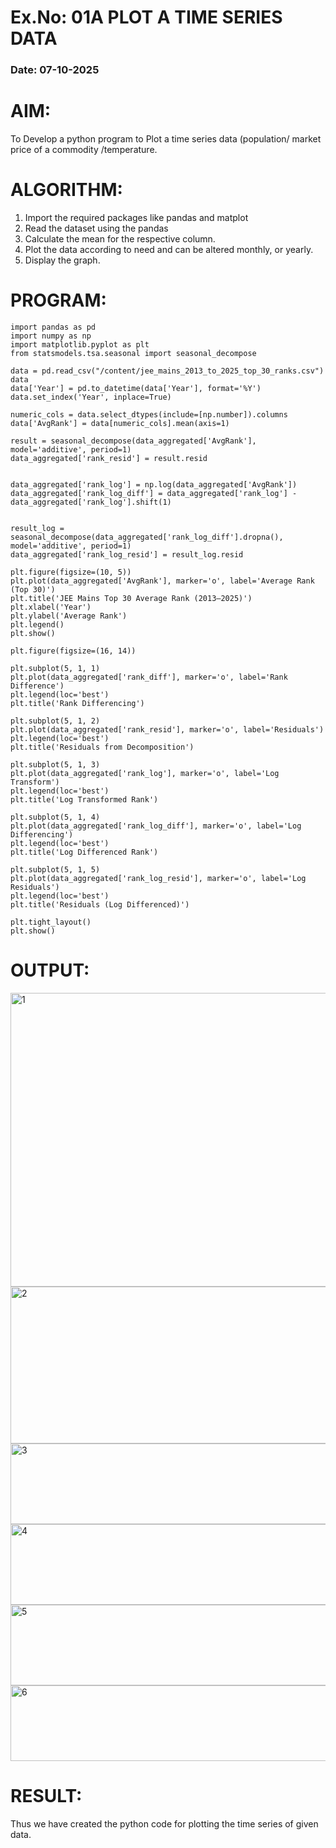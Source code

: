 # Ex.No: 01A PLOT A TIME SERIES DATA
###  Date: 07-10-2025

# AIM:
To Develop a python program to Plot a time series data (population/ market price of a commodity
/temperature.
# ALGORITHM:
1. Import the required packages like pandas and matplot
2. Read the dataset using the pandas
3. Calculate the mean for the respective column.
4. Plot the data according to need and can be altered monthly, or yearly.
5. Display the graph.
# PROGRAM:
```
import pandas as pd
import numpy as np
import matplotlib.pyplot as plt
from statsmodels.tsa.seasonal import seasonal_decompose

data = pd.read_csv("/content/jee_mains_2013_to_2025_top_30_ranks.csv")
data
data['Year'] = pd.to_datetime(data['Year'], format='%Y')
data.set_index('Year', inplace=True)

numeric_cols = data.select_dtypes(include=[np.number]).columns
data['AvgRank'] = data[numeric_cols].mean(axis=1)

result = seasonal_decompose(data_aggregated['AvgRank'], model='additive', period=1)
data_aggregated['rank_resid'] = result.resid


data_aggregated['rank_log'] = np.log(data_aggregated['AvgRank'])
data_aggregated['rank_log_diff'] = data_aggregated['rank_log'] - data_aggregated['rank_log'].shift(1)


result_log = seasonal_decompose(data_aggregated['rank_log_diff'].dropna(), model='additive', period=1)
data_aggregated['rank_log_resid'] = result_log.resid

plt.figure(figsize=(10, 5))
plt.plot(data_aggregated['AvgRank'], marker='o', label='Average Rank (Top 30)')
plt.title('JEE Mains Top 30 Average Rank (2013–2025)')
plt.xlabel('Year')
plt.ylabel('Average Rank')
plt.legend()
plt.show()

plt.figure(figsize=(16, 14))

plt.subplot(5, 1, 1)
plt.plot(data_aggregated['rank_diff'], marker='o', label='Rank Difference')
plt.legend(loc='best')
plt.title('Rank Differencing')

plt.subplot(5, 1, 2)
plt.plot(data_aggregated['rank_resid'], marker='o', label='Residuals')
plt.legend(loc='best')
plt.title('Residuals from Decomposition')

plt.subplot(5, 1, 3)
plt.plot(data_aggregated['rank_log'], marker='o', label='Log Transform')
plt.legend(loc='best')
plt.title('Log Transformed Rank')

plt.subplot(5, 1, 4)
plt.plot(data_aggregated['rank_log_diff'], marker='o', label='Log Differencing')
plt.legend(loc='best')
plt.title('Log Differenced Rank')

plt.subplot(5, 1, 5)
plt.plot(data_aggregated['rank_log_resid'], marker='o', label='Log Residuals')
plt.legend(loc='best')
plt.title('Residuals (Log Differenced)')

plt.tight_layout()
plt.show()
```

# OUTPUT:
<img width="855" height="470" alt="1" src="https://github.com/user-attachments/assets/f67758d7-c802-4815-9bce-3ddab59f1eff" />
<img width="1303" height="251" alt="2" src="https://github.com/user-attachments/assets/ad5cd500-fb89-4dfd-9fe1-d03ab2229076" />
<img width="567" height="129" alt="3" src="https://github.com/user-attachments/assets/be057e21-0fd4-4823-b8b0-c92c3302079b" />
<img width="565" height="129" alt="4" src="https://github.com/user-attachments/assets/579aee2c-bf46-4cab-8f64-50827d3f1ea4" />
<img width="568" height="129" alt="5" src="https://github.com/user-attachments/assets/e6d31662-4da5-4c64-8e8d-5b8b91a7ffae" />
<img width="630" height="121" alt="6" src="https://github.com/user-attachments/assets/0c190053-f17f-4f13-8ed2-62ffef22dfd2" />




# RESULT:
Thus we have created the python code for plotting the time series of given data.
